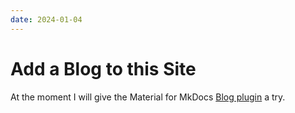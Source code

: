 ```yaml
---
date: 2024-01-04
---
```


# Add a Blog to this Site
At the moment I will give the Material for MkDocs
[Blog plugin](https://squidfunk.github.io/mkdocs-material/plugins/blog/) a try. 
